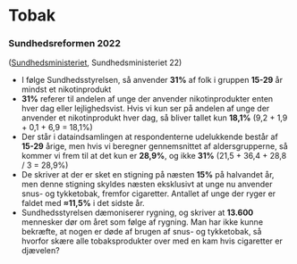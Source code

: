# Tobak

### Sundhedsreformen 2022

([Sundhedsministeriet](https://sum.dk/nyheder/2022/marts/sundhedsreformen-regeringen-vil-goere-fremtiden-nikotinfri-og-flytte-sundhedsvaesenet-taettere-paa-borgerne), Sundhedsministeriet 22)

* I følge Sundhedsstyrelsen, så anvender **31%** af folk i gruppen **15-29** år mindst et nikotinprodukt
* **31%** referer til andelen af unge der anvender nikotinprodukter enten hver dag eller lejlighedsvist. Hvis vi kun ser på andelen af unge der anvender et nikotinprodukt hver dag, så bliver tallet kun **18,1%** (9,2 + 1,9 + 0,1 + 6,9 = 18,1%)
* Der står i dataindsamlingen at respondenterne udelukkende består af **15-29** årige, men hvis vi beregner gennemsnittet af aldersgrupperne, så kommer vi frem til at det kun er **28,9%**, og ikke **31%** (21,5 + 36,4 + 28,8 / 3 = 28,9%)
* De skriver at der er sket en stigning på næsten **15%** på halvandet år, men denne stigning skyldes næsten eksklusivt at unge nu anvender snus- og tykketobak, fremfor cigaretter. Antallet af unge der ryger er faldet med **≈11,5%** i det sidste år.
* Sundhedsstyrelsen dæmoniserer rygning, og skriver at **13.600** mennesker dør om året som følge af rygning. Man har ikke kunne bekræfte, at nogen er døde af brugen af snus- og tykketobak, så hvorfor skære alle tobaksprodukter over med en kam hvis cigaretter er djævelen?
